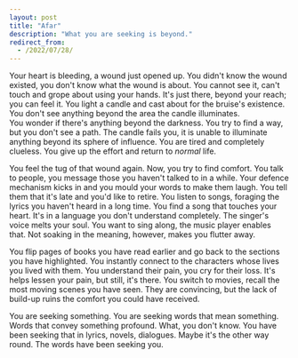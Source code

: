 ```yaml
---
layout: post
title: "Afar"
description: "What you are seeking is beyond."
redirect_from:
  - /2022/07/28/
---
```


Your heart is bleeding, a wound just opened up. You didn't know the wound existed, you don't know what the wound is about. You cannot see it, can't touch and grope about using your hands. It's just there, beyond your reach; you can feel it. You light a candle and cast about for the bruise's existence. You don't see anything beyond the area the candle illuminates. <br>You wonder if there's anything beyond the darkness. You try to find a way, but you don't see a path. The candle fails you, it is unable to illuminate anything beyond its sphere of influence. You are tired and completely clueless. You give up the effort and return to _normal_ life.

  

You feel the tug of that wound again. Now, you try to find comfort. You talk to people, you message those you haven't talked to in a while. Your defence mechanism kicks in and you mould your words to make them laugh. You tell them that it's late and you'd like to retire. You listen to songs, foraging the lyrics you haven't heard in a long time. You find a song that touches your heart. It's in a language you don't understand completely. The singer's voice melts your soul. You want to sing along, the music player enables that. Not soaking in the meaning, however, makes you flutter away.

  

You flip pages of books you have read earlier and go back to the sections you have highlighted. You instantly connect to the characters whose lives you lived with them. You understand their pain, you cry for their loss. It's helps lessen your pain, but still, it's there. You switch to movies, recall the most moving scenes you have seen. They are convincing, but the lack of build-up ruins the comfort you could have received.

You are seeking something. You are seeking words that mean something. Words that convey something profound. What, you don't know. You have been seeking that in lyrics, novels, dialogues. Maybe it's the other way round. The words have been seeking you.